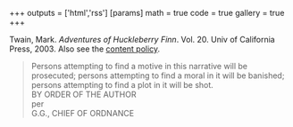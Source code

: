 +++
outputs = ['html','rss']
[params]
  math = true
  code = true
  gallery = true
+++

Twain, Mark. _Adventures of Huckleberry Finn_. Vol. 20. Univ of
California Press, 2003. Also see the [content
policy](/posts/ab-initio/).

> Persons attempting to find a motive in this narrative will be
> prosecuted; persons attempting to find a moral in it will be banished;
> persons attempting to find a plot in it will be shot.  
> BY ORDER OF THE AUTHOR  
> per  
> G.G., CHIEF OF ORDNANCE  
